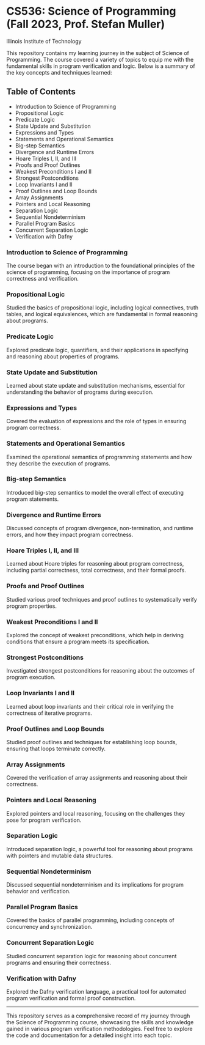 # CS536: Science of Programming (Fall 2023, Prof. Stefan Muller)
Illinois Institute of Technology

This repository contains my learning journey in the subject of Science of Programming. The course covered a variety of topics to equip me with the fundamental skills in program verification and logic. Below is a summary of the key concepts and techniques learned:

## Table of Contents

- Introduction to Science of Programming
- Propositional Logic
- Predicate Logic
- State Update and Substitution
- Expressions and Types
- Statements and Operational Semantics
- Big-step Semantics
- Divergence and Runtime Errors
- Hoare Triples I, II, and III
- Proofs and Proof Outlines
- Weakest Preconditions I and II
- Strongest Postconditions
- Loop Invariants I and II
- Proof Outlines and Loop Bounds
- Array Assignments
- Pointers and Local Reasoning
- Separation Logic
- Sequential Nondeterminism
- Parallel Program Basics
- Concurrent Separation Logic
- Verification with Dafny

### Introduction to Science of Programming

The course began with an introduction to the foundational principles of the science of programming, focusing on the importance of program correctness and verification.

### Propositional Logic

Studied the basics of propositional logic, including logical connectives, truth tables, and logical equivalences, which are fundamental in formal reasoning about programs.

### Predicate Logic

Explored predicate logic, quantifiers, and their applications in specifying and reasoning about properties of programs.

### State Update and Substitution

Learned about state update and substitution mechanisms, essential for understanding the behavior of programs during execution.

### Expressions and Types

Covered the evaluation of expressions and the role of types in ensuring program correctness.

### Statements and Operational Semantics

Examined the operational semantics of programming statements and how they describe the execution of programs.

### Big-step Semantics

Introduced big-step semantics to model the overall effect of executing program statements.

### Divergence and Runtime Errors

Discussed concepts of program divergence, non-termination, and runtime errors, and how they impact program correctness.

### Hoare Triples I, II, and III

Learned about Hoare triples for reasoning about program correctness, including partial correctness, total correctness, and their formal proofs.

### Proofs and Proof Outlines

Studied various proof techniques and proof outlines to systematically verify program properties.

### Weakest Preconditions I and II

Explored the concept of weakest preconditions, which help in deriving conditions that ensure a program meets its specification.

### Strongest Postconditions

Investigated strongest postconditions for reasoning about the outcomes of program execution.

### Loop Invariants I and II

Learned about loop invariants and their critical role in verifying the correctness of iterative programs.

### Proof Outlines and Loop Bounds

Studied proof outlines and techniques for establishing loop bounds, ensuring that loops terminate correctly.

### Array Assignments

Covered the verification of array assignments and reasoning about their correctness.

### Pointers and Local Reasoning

Explored pointers and local reasoning, focusing on the challenges they pose for program verification.

### Separation Logic

Introduced separation logic, a powerful tool for reasoning about programs with pointers and mutable data structures.

### Sequential Nondeterminism

Discussed sequential nondeterminism and its implications for program behavior and verification.

### Parallel Program Basics

Covered the basics of parallel programming, including concepts of concurrency and synchronization.

### Concurrent Separation Logic

Studied concurrent separation logic for reasoning about concurrent programs and ensuring their correctness.

### Verification with Dafny

Explored the Dafny verification language, a practical tool for automated program verification and formal proof construction.

---

This repository serves as a comprehensive record of my journey through the Science of Programming course, showcasing the skills and knowledge gained in various program verification methodologies. Feel free to explore the code and documentation for a detailed insight into each topic.
